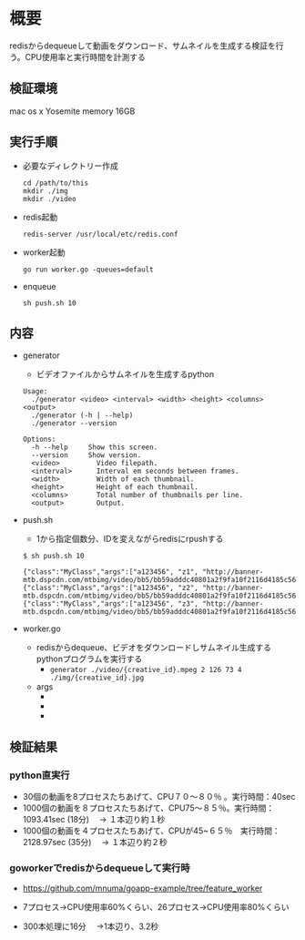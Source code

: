 # 概要
redisからdequeueして動画をダウンロード、サムネイルを生成する検証を行う。CPU使用率と実行時間を計測する

## 検証環境
mac os x Yosemite memory 16GB

## 実行手順

- 必要なディレクトリー作成

    ```
    cd /path/to/this
    mkdir ./img
    mkdir ./video
    ```
    
- redis起動

    ```
    redis-server /usr/local/etc/redis.conf
    ```
    
- worker起動

    ```
    go run worker.go -queues=default
    ```
    
- enqueue

    ```
    sh push.sh 10
    ```

## 内容

- generator
    - ビデオファイルからサムネイルを生成するpython
    
    ```
    Usage:
      ./generator <video> <interval> <width> <height> <columns> <output>
      ./generator (-h | --help)
      ./generator --version
    
    Options:
      -h --help     Show this screen.
      --version     Show version.
      <video>         Video filepath.
      <interval>      Interval em seconds between frames.
      <width>         Width of each thumbnail.
      <height>        Height of each thumbnail.
      <columns>       Total number of thumbnails per line.
      <output>        Output.
    ```
- push.sh
    - 1から指定個数分、IDを変えながらredisにrpushする
    
    ```
    $ sh push.sh 10
    
    {"class":"MyClass","args":["a123456", "z1", "http://banner-mtb.dspcdn.com/mtbimg/video/bb5/bb59adddc40801a2f9fa10f2116d4185c56a0213"]}
    {"class":"MyClass","args":["a123456", "z2", "http://banner-mtb.dspcdn.com/mtbimg/video/bb5/bb59adddc40801a2f9fa10f2116d4185c56a0213"]}
    {"class":"MyClass","args":["a123456", "z3", "http://banner-mtb.dspcdn.com/mtbimg/video/bb5/bb59adddc40801a2f9fa10f2116d4185c56a0213"]}
    ```

- worker.go
    - redisからdequeue、ビデオをダウンロードしサムネイル生成するpythonプログラムを実行する
        - `generator ./video/{creative_id}.mpeg 2 126 73 4 ./img/{creative_id}.jpg`
    - args
        - [0]: ad_group_id
        - [1]: creative_id
        - [2]: video_url
    
## 検証結果

### python直実行
- 30個の動画を8プロセスたちあげて、CPU７０〜８０％ 。実行時間：40sec
- 1000個の動画を８プロセスたちあげて、CPU75〜８５％。実行時間：1093.41sec (18分)
　→ １本辺り約１秒
- 1000個の動画を４プロセスたちあげて、CPUが45~６５％　実行時間：2128.97sec (35分)
　→ １本辺り約２秒

### goworkerでredisからdequeueして実行時

- https://github.com/mnuma/goapp-example/tree/feature_worker

 - 7プロセス→CPU使用率60%くらい、26プロセス→CPU使用率80%くらい
 - 300本処理に16分 
 　→1本辺り、3.2秒

